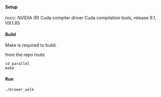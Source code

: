 #### Setup

nvcc: NVIDIA (R) Cuda compiler driver
Cuda compilation tools, release 9.1, V9.1.85

#### Build

Make is required to build.

from the repo route

```
cd parallel
make
```

#### Run

```
./brower_walk
```
